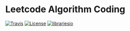 #  Leetcode Algorithm Coding

[![Travis](https://img.shields.io/badge/language-Java-yellow.svg)](https://developer.apple.com/.md)
[![License](https://img.shields.io/badge/License-Apache%202.0-blue.svg)](https://opensource.org/licenses/Apache-2.0)
[![librariesio](https://img.shields.io/librariesio/release/hex/phoenix/1.0.3.svg)](https://github.com/lishangzhi/Leetcode-Algorithm-Coding)

